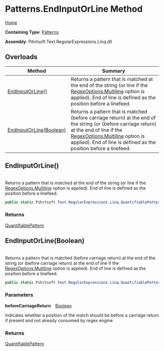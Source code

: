 # Patterns\.EndInputOrLine Method

[Home](../../../../../../README.md)

**Containing Type**: [Patterns](../README.md)

**Assembly**: Pihrtsoft\.Text\.RegularExpressions\.Linq\.dll

## Overloads

| Method | Summary |
| ------ | ------- |
| [EndInputOrLine()](#Pihrtsoft_Text_RegularExpressions_Linq_Patterns_EndInputOrLine) | Returns a pattern that is matched at the end of the string \(or line if the [RegexOptions.Multiline](https://docs.microsoft.com/en-us/dotnet/api/system.text.regularexpressions.regexoptions.multiline) option is applied\)\. End of line is defined as the position before a linefeed\. |
| [EndInputOrLine(Boolean)](#Pihrtsoft_Text_RegularExpressions_Linq_Patterns_EndInputOrLine_System_Boolean_) | Returns a pattern that is matched \(before carriage return\) at the end of the string \(or \(before carriage return\) at the end of line if the [RegexOptions.Multiline](https://docs.microsoft.com/en-us/dotnet/api/system.text.regularexpressions.regexoptions.multiline) option is applied\)\. End of line is defined as the position before a linefeed\. |

## EndInputOrLine\(\) <a name="Pihrtsoft_Text_RegularExpressions_Linq_Patterns_EndInputOrLine"></a>

\
Returns a pattern that is matched at the end of the string \(or line if the [RegexOptions.Multiline](https://docs.microsoft.com/en-us/dotnet/api/system.text.regularexpressions.regexoptions.multiline) option is applied\)\. End of line is defined as the position before a linefeed\.

```csharp
public static Pihrtsoft.Text.RegularExpressions.Linq.QuantifiablePattern EndInputOrLine()
```

### Returns

[QuantifiablePattern](../../QuantifiablePattern/README.md)

## EndInputOrLine\(Boolean\) <a name="Pihrtsoft_Text_RegularExpressions_Linq_Patterns_EndInputOrLine_System_Boolean_"></a>

\
Returns a pattern that is matched \(before carriage return\) at the end of the string \(or \(before carriage return\) at the end of line if the [RegexOptions.Multiline](https://docs.microsoft.com/en-us/dotnet/api/system.text.regularexpressions.regexoptions.multiline) option is applied\)\. End of line is defined as the position before a linefeed\.

```csharp
public static Pihrtsoft.Text.RegularExpressions.Linq.QuantifiablePattern EndInputOrLine(bool beforeCarriageReturn)
```

### Parameters

**beforeCarriageReturn** &ensp; [Boolean](https://docs.microsoft.com/en-us/dotnet/api/system.boolean)

Indicates whether a position of the match should be before a carriage return if present and not already consumed by regex engine

### Returns

[QuantifiablePattern](../../QuantifiablePattern/README.md)

